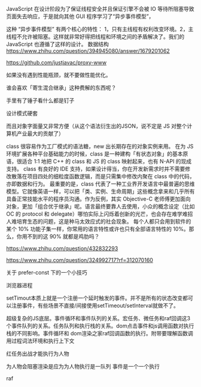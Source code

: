 JavaScript 在设计阶段为了保证线程安全并且保证引擎不会被 IO 等待所阻塞导致页面失去响应，于是就向其他 GUI 程序学习了“异步事件模型”，

这种 “异步事件模型” 有两个核心的特性： 1，只有主线程有权利改变环境。2，主线程不允许被阻塞。这样就非常好得把线程和环境之间的矛盾解决了。我们的 JavaScript 也遵循了这样的设计。
数据结构
https://www.zhihu.com/question/394945080/answer/1679201062

 https://github.com/justjavac/proxy-www

 如果没有遇到性能瓶颈，就不要做性能优化。

 谁会喜欢「寄生混合继承」这种费解的东西呢？

 手里有了锤子看什么都是钉子

 设计模式硬套

 而且对象字面量又非常方便（从这个语法衍生出的JSON，说不定是 JS 对整个计算机产业最大的贡献了）

 class 很容易作为工厂模式的语法糖，new 出长期存在的对象实例来用。
在为 JS 环境扩展各种平台基础能力的时候，class 是一种建构「有状态对象」的基本原语，很适合 1:1 地把 C++ 的 class 和 JS 的 class 映射起来，也有 N-API 的现成支持。
class 有良好的 IDE 支持，如果设计得当，你在开发新需求时并不需要修改散落在项目四处的细粒度函数逻辑，而是只需集中修改内聚在 class 中的代码，亦即数据和行为。
最重要的是，class 代表了一种工业界开发语言中最普遍的思维模型。它就像英语一样，可以把「类、实例、生命周期」这些概念拿来和几乎所有具备正常技能水平的程序员沟通。作为反例，其实 Objective-C 老师傅更加面向对象，更加「组合优于继承」呢。语言最终要靠人去使用，小众的概念设定（比如 OC 的 protocol 和 delegate）哪怕实际上闪烁着创新的光芒，也会存在难学难招人难培育生态的问题，这是种马太效应式的社会现象。
每个人都只会用到软件的某个 10% 功能子集一样，你常用的语言特性或许也只有全部语言特性的 10%。那么，你用不到的这 90% 就都是鸡肋吗？

https://www.zhihu.com/question/432832293

https://www.zhihu.com/question/324992717?rf=312070160

关于 prefer-const 下的一个小技巧

浏览器进程

setTimout本质上就是一个注册一个延时触发的事件。并不是所有的状态改变都可以注册事件，有些场景不直接/间接使用setTimeout/setInterval就做不了。

超级复杂的JS底层。事件循环和事件队列的关系。宏任务、微任务和raf回调这3个事件队列的关系。任务队列和执行栈的关系。dom点击事件和js调用函数对执行栈的不同影响。事件循环和 dom渲染之家raf回调函数的执行。附带要理解函数调用过程词法环境和执行上下文

红任务出战才能执行为人物

为人物会阻塞渲染是应为为人物执行是一队列
事件是一个一个执行

raf

